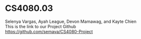 # CS4080.03     
Selenya Vargas, Ayah League, Devon Mamawag, and Kayte Chien     
This is the link to our Project Github      
https://github.com/semava/CS4080-Project  
